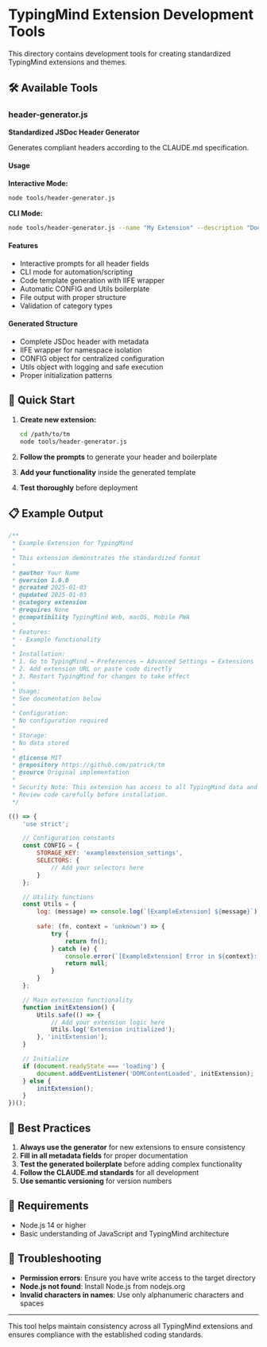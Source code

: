 # TypingMind Extension Development Tools

This directory contains development tools for creating standardized TypingMind extensions and themes.

## 🛠️ Available Tools

### header-generator.js
**Standardized JSDoc Header Generator**

Generates compliant headers according to the CLAUDE.md specification.

#### Usage

**Interactive Mode:**
```bash
node tools/header-generator.js
```

**CLI Mode:**
```bash
node tools/header-generator.js --name "My Extension" --description "Does something cool" --category extension --author "Your Name"
```

#### Features
- Interactive prompts for all header fields
- CLI mode for automation/scripting
- Code template generation with IIFE wrapper
- Automatic CONFIG and Utils boilerplate
- File output with proper structure
- Validation of category types

#### Generated Structure
- Complete JSDoc header with metadata
- IIFE wrapper for namespace isolation
- CONFIG object for centralized configuration
- Utils object with logging and safe execution
- Proper initialization patterns

## 🚀 Quick Start

1. **Create new extension:**
   ```bash
   cd /path/to/tm
   node tools/header-generator.js
   ```

2. **Follow the prompts** to generate your header and boilerplate

3. **Add your functionality** inside the generated template

4. **Test thoroughly** before deployment

## 📋 Example Output

```javascript
/**
 * Example Extension for TypingMind
 * 
 * This extension demonstrates the standardized format
 * 
 * @author Your Name
 * @version 1.0.0
 * @created 2025-01-03
 * @updated 2025-01-03
 * @category extension
 * @requires None
 * @compatibility TypingMind Web, macOS, Mobile PWA
 * 
 * Features:
 * - Example functionality
 * 
 * Installation:
 * 1. Go to TypingMind → Preferences → Advanced Settings → Extensions
 * 2. Add extension URL or paste code directly
 * 3. Restart TypingMind for changes to take effect
 * 
 * Usage:
 * See documentation below
 * 
 * Configuration:
 * No configuration required
 * 
 * Storage:
 * No data stored
 * 
 * @license MIT
 * @repository https://github.com/patrick/tm
 * @source Original implementation
 * 
 * Security Note: This extension has access to all TypingMind data and functionality.
 * Review code carefully before installation.
 */

(() => {
    'use strict';

    // Configuration constants
    const CONFIG = {
        STORAGE_KEY: 'exampleextension_settings',
        SELECTORS: {
            // Add your selectors here
        }
    };

    // Utility functions
    const Utils = {
        log: (message) => console.log(`[ExampleExtension] ${message}`),
        
        safe: (fn, context = 'unknown') => {
            try {
                return fn();
            } catch (e) {
                console.error(`[ExampleExtension] Error in ${context}:`, e);
                return null;
            }
        }
    };

    // Main extension functionality
    function initExtension() {
        Utils.safe(() => {
            // Add your extension logic here
            Utils.log('Extension initialized');
        }, 'initExtension');
    }

    // Initialize
    if (document.readyState === 'loading') {
        document.addEventListener('DOMContentLoaded', initExtension);
    } else {
        initExtension();
    }
})();
```

## 🎯 Best Practices

1. **Always use the generator** for new extensions to ensure consistency
2. **Fill in all metadata fields** for proper documentation
3. **Test the generated boilerplate** before adding complex functionality
4. **Follow the CLAUDE.md standards** for all development
5. **Use semantic versioning** for version numbers

## 🔧 Requirements

- Node.js 14 or higher
- Basic understanding of JavaScript and TypingMind architecture

## 🐛 Troubleshooting

- **Permission errors**: Ensure you have write access to the target directory
- **Node.js not found**: Install Node.js from nodejs.org
- **Invalid characters in names**: Use only alphanumeric characters and spaces

---

This tool helps maintain consistency across all TypingMind extensions and ensures compliance with the established coding standards.